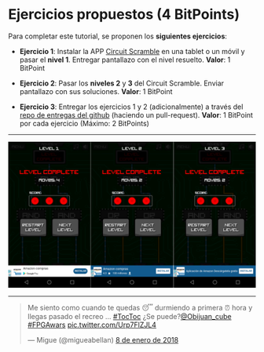 # Ejercicios propuestos (4 BitPoints)

Para completar este tutorial, se proponen los **siguientes ejercicios**:

* **Ejercicio 1**: Instalar la APP [Circuit Scramble](https://play.google.com/store/apps/details?id=com.Suborbital.CircuitScramble&hl=es_419) en una tablet o un móvil y pasar el **nivel 1**. Entregar pantallazo con el nivel resuelto.  **Valor**: 1 BitPoint

* **Ejercicio 2**: Pasar los **niveles 2** y **3** del Circuit Scramble. Enviar pantallazo con sus soluciones. **Valor**: 1 BitPoint

* **Ejercicio 3**: Entregar los ejercicios 1 y 2 (adicionalmente) a través del [repo de entregas del github](https://github.com/Obijuan/Entregas-Tutorial-Electronica-Digital-FPGAs) (haciendo un pull-request). **Valor**: 1 BitPoint por cada ejercicio (Máximo: 2 BitPoints)

***

![Ejercicios](ejercicios-1-2-3.png)

***

<blockquote class="twitter-tweet" data-lang="es"><p lang="es" dir="ltr">Me siento como cuando te quedas 😴 durmiendo a primera ⏰ hora y llegas pasado el recreo ... <a href="https://twitter.com/hashtag/TocToc?src=hash&amp;ref_src=twsrc%5Etfw">#TocToc</a> ¿Se puede?<a href="https://twitter.com/Obijuan_cube?ref_src=twsrc%5Etfw">@Obijuan_cube</a> <a href="https://twitter.com/hashtag/FPGAwars?src=hash&amp;ref_src=twsrc%5Etfw">#FPGAwars</a> <a href="https://t.co/Urp7FlZJL4">pic.twitter.com/Urp7FlZJL4</a></p>&mdash; Migue (@migueabellan) <a href="https://twitter.com/migueabellan/status/950446415804882944?ref_src=twsrc%5Etfw">8 de enero de 2018</a></blockquote>
